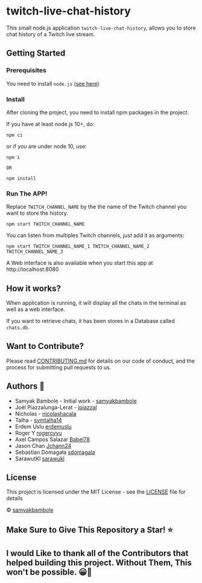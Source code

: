 # twitch-live-chat-history

This small node.js application `twitch-live-chat-history`, allows you to store chat history of a Twitch live stream.

## Getting Started

### Prerequisites

You need to install `node.js` ([see here](https://nodejs.org/en/))

### Install

After cloning the project, you need to install npm packages in the project.

If you have at least node.js 10+, do:

```
npm ci
```

or if you are under node 10, use:

```
npm i

OR

npm install
```

### Run The APP!

Replace `TWITCH_CHANNEL_NAME` by the the name of the Twitch channel you want to store the history.

```
npm start TWITCH_CHANNEL_NAME
```

You can listen from multiples Twitch channels, just add it as arguments:

```
npm start TWITCH_CHANNEL_NAME_1 TWITCH_CHANNEL_NAME_2 TWITCH_CHANNEL_NAME_3
```

A Web interface is also available when you start this app at http://localhost:8080

## How it works?

When application is running, it will display all the chats in the terminal as well as a web interface.

If you want to retrieve chats, it has been stores in a Database called `chats.db`.

## Want to Contribute?

Please read [CONTRIBUTING.md](CONTRIBUTING.md) for details on our code of conduct, and the process for submitting pull requests to us.

## Authors 🌈

- Samyak Bambole - Initial work - [samyakbambole](https://github.com/samyakbambole)
- Joël Piazzalunga-Lerat - [jpiazzal](https://github.com/jpiazzal)
- Nicholas - [nicolashacala](https://github.com/nicolashacala)
- Talha - [symtalha14](https://github.com/symtalha14)
- Erdem Uslu [erdemuslu](https://github.com/erdemuslu)
- Roger Y [rogercyyu](https://github.com/rogercyyu)
- Axel Campos Salazar [Babel78](https://github.com/Babel78)
- Jason Chan [Jchann24](https://github.com/Jchann24)
- Sebastian Domagała [sdomagala](https://github.com/sdomagala)
- SarawutKl [sarawukl](https://github.com/sarawukl)

## License

This project is licensed under the MIT License - see the [LICENSE](LICENSE) file for details

© [samyakbambole](https://github.com/samyakbambole)

## Make Sure to Give This Repository a Star! ⭐

## I would Like to thank all of the Contributors that helped building this project. Without Them, This won't be possible. 😀🌈
